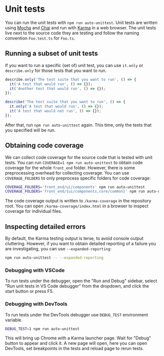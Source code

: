 # Unit tests

You can run the unit tests with `npm run auto-unittest`.
Unit tests are written using [Mocha](https://mochajs.org/) and [Chai](https://www.chaijs.com/) and run with [Karma](https://karma-runner.github.io/latest/index.html) in a web browser.
The unit tests live next to the source code they are testing and follow the naming convention `Foo.test.ts` for `Foo.ts`.

## Running a subset of unit tests
If you want to run a specific (set of) unit test, you can use `it.only` or `describe.only` for those tests that you want to run.

```ts
describe.only('The test suite that you want to run', () => {
  it('A test that would run', () => {});
  it('Another test that would run', () => {});
});
```

```ts
describe('The test suite that you want to run', () => {
  it.only('A test that would run', () => {});
  it('A test that would not run', () => {});
});
```

After that, run `npm run auto-unittest` again. This time, only the tests that you specified will be run.

## Obtaining code coverage

We can collect code coverage for the source code that is tested with unit tests.
You can run `COVERAGE=1 npm run auto-unittest` to obtain code coverage for the whole `front_end` folder.
However, there is some preprocessing overhead for collecting coverage.
You can use `COVERAGE_FOLDERS` to only preprocess specific folders for code coverage:

```bash
COVERAGE_FOLDERS='front_end/ui/components' npm run auto-unittest
COVERAGE_FOLDERS='front_end/{ui/components,core/common}' npm run auto-unittest
```

The code coverage output is written to `/karma-coverage` in the repository root.
You can open `/karma-coverage/index.html` in a browser to inspect coverage for individual files.

## Inspecting detailed errors

By default, the Karma testing output is terse, to avoid console output cluttering.
However, if you want to obtain detailed reporting of a failure you are investigating, you can use `--expanded-reporting`:

```bash
npm run auto-unittest -- --expanded-reporting
```

### Debugging with VSCode

To run tests under the debugger, open the "Run and Debug" sidebar,
select "Run unit tests in VS Code debugger" from the dropdown, and click
the start button or press F5.

### Debugging with DevTools

To run tests under the DevTools debugger use `DEBUG_TEST` environment variable.

```bash
DEBUG_TEST=1 npm run auto-unittest
```

This will bring up Chrome with a Karma launcher page. Wait for "Debug" button to
appear and click it. A new page will open, here you can open DevTools, set
breakpoints in the tests and reload page to rerun tests.
